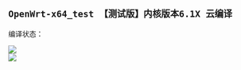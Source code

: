 ## `OpenWrt-x64_test 【测试版】内核版本6.1X 云编译`
编译状态：

<a href="https://github.com/gxnas/OpenWrt_Build_x64_test/actions/workflows/OpenWrt_Build_x64_test.yml">
    <img src="https://github.com/gxnas/OpenWrt_Build_x64_test/actions/workflows/OpenWrt_Build_x64_test.yml/badge.svg?style=flat" />
</a>

</br>
<a href="https://github.com/gxnas/OpenWrt_Build_x64_test/actions/workflows/compile.yml">
    <img src="https://github.com/gxnas/OpenWrt_Build_x64_test/actions/workflows/compile.yml/badge.svg?style=flat" />
</a>
